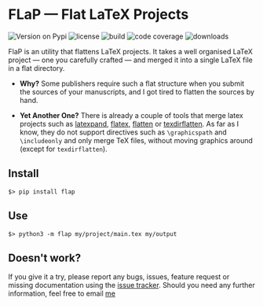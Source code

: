 # FLaP &mdash; Flat LaTeX Projects

![Version on Pypi](https://img.shields.io/pypi/v/FLaP.svg)
![license](https://img.shields.io/pypi/l/FLaP.svg)
![build](https://img.shields.io/codeship/ad32e1e0-27d8-0133-8e78-7af7072ae828.svg)
![code coverage](https://img.shields.io/codecov/c/github/fchauvel/flap/master.svg)
![downloads](https://img.shields.io/pypi/dm/FLaP.svg)

FlaP is an utility that flattens LaTeX projects. It takes a well organised LaTeX project 
&mdash; one you carefully crafted &mdash; and merged it into a single LaTeX file 
in a flat directory.

 * __Why?__ 
   Some publishers require such a flat structure when you submit the sources of your 
   manuscripts, and I got tired to flatten the sources by hand.

 * __Yet Another One?__ 
   There is already a couple of tools that merge latex projects such as [latexpand](http://www.ctan.org/pkg/latexpand),
   [flatex](http://www.ctan.org/pkg/flatex), [flatten](http://www.ctan.org/pkg/flatten) or 
   [texdirflatten](http://www.ctan.org/pkg/texdirflatten). As far as I know, they do not support directives such as 
   `\graphicspath` and `\includeonly` and only merge TeX files, without moving graphics around (except for `texdirflatten`).

## Install

	$> pip install flap

## Use

	$> python3 -m flap my/project/main.tex my/output
	
## Doesn't work?

If you  give it a try, please report any bugs, issues, feature request or missing documentation using 
the [issue tracker](https://github.com/fchauvel/flap/issues).
Should you need any further information, feel free to email [me](mailto:franck.chauvel@gmail.com)
